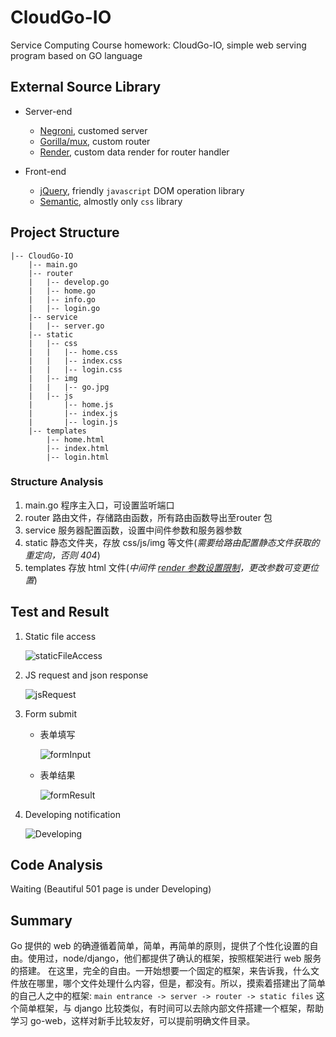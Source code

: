 # CloudGo-IO

Service Computing Course homework: CloudGo-IO, simple web serving program based on GO language

## External Source Library

- Server-end

  - [Negroni](https://github.com/urfave/negroni), customed server
  - [Gorilla/mux](https://github.com/urfave/negroni), custom router
  - [Render](https://github.com/unrolled/render/), custom data render for router handler
- Front-end

  - [jQuery](https://api.jquery.com/), friendly `javascript` DOM operation library
  - [Semantic](https://semantic-ui.com/), almostly only `css` library

## Project Structure

```
|-- CloudGo-IO
    |-- main.go
    |-- router
    |   |-- develop.go
    |   |-- home.go
    |   |-- info.go
    |   |-- login.go
    |-- service
    |   |-- server.go
    |-- static
    |   |-- css
    |   |   |-- home.css
    |   |   |-- index.css
    |   |   |-- login.css
    |   |-- img
    |   |   |-- go.jpg
    |   |-- js
    |       |-- home.js
    |       |-- index.js
    |       |-- login.js
    |-- templates
        |-- home.html
        |-- index.html
        |-- login.html
```

### Structure Analysis

1. main.go 程序主入口，可设置监听端口
1. router 路由文件，存储路由函数，所有路由函数导出至router 包
1. service 服务器配置函数，设置中间件参数和服务器参数
1. static 静态文件夹，存放 css/js/img 等文件(*需要给路由配置静态文件获取的重定向，否则 404*)
1. templates 存放 html 文件(*中间件 [render 参数设置限制](https://github.com/unrolled/render#available-options)，更改参数可变更位置*)

## Test and Result

1. Static file access

    ![staticFileAccess](./readme_img/static.JPG)
1. JS request and json response

    ![jsRequest](./readme_img/jsRequest.JPG)
1. Form submit

    - 表单填写
    
      ![formInput](./readme_img/login.JPG)
    - 表单结果
    
      ![formResult](./readme_img/login_result.JPG)
1. Developing notification

    ![Developing](./readme_img/unknown.JPG)

## Code Analysis

Waiting
(Beautiful 501 page is under Developing)

## Summary

Go 提供的 web 的确遵循着简单，简单，再简单的原则，提供了个性化设置的自由。使用过，node/django，他们都提供了确认的框架，按照框架进行 web 服务的搭建。
在这里，完全的自由。一开始想要一个固定的框架，来告诉我，什么文件放在哪里，哪个文件处理什么内容，但是，都没有。所以，摸索着搭建出了简单的自己人之中的框架:
`main entrance -> server -> router -> static files`
这个简单框架，与 django 比较类似，有时间可以去除内部文件搭建一个框架，帮助学习 go-web，这样对新手比较友好，可以提前明确文件目录。
